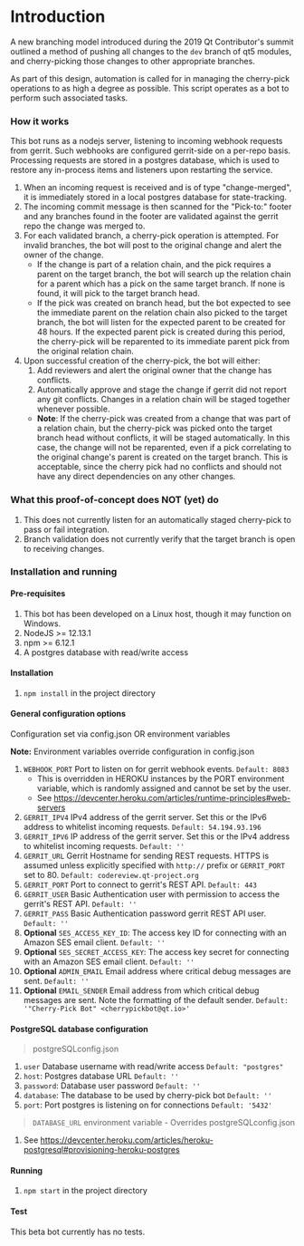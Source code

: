 # Introduction
A new branching model introduced during the 2019 Qt Contributor's summit
outlined a method of pushing all changes to the `dev` branch of qt5
modules, and cherry-picking those changes to other appropriate branches.

As part of this design, automation is called for in managing the
cherry-pick operations to as high a degree as possible. This script
operates as a bot to perform such associated tasks.

### How it works
This bot runs as a nodejs server, listening to incoming webhook requests
from gerrit. Such webhooks are configured gerrit-side on a per-repo basis.
Processing requests are stored in a postgres database, which is used
to restore any in-process items and listeners upon restarting the service.

1. When an incoming request is received and is of type "change-merged",
   it is immediately stored in a local postgres database for state-tracking.
2. The incoming commit message is then scanned for the "Pick-to:" footer
   and any branches found in the footer are validated against the gerrit
   repo the change was merged to.
3. For each validated branch, a cherry-pick operation is attempted. For
   invalid branches, the bot will post to the original change and alert the
   owner of the change.
    -  If the change is part of a relation chain, and the pick
       requires a parent on the target branch, the bot will search up the
       relation chain for a parent which has a pick on the same target branch.
       If none is found, it will pick to the target branch head.
    -  If the pick was created on branch head, but the bot expected to see
       the immediate parent on the relation chain also picked to the target
       branch, the bot will listen for the expected parent to be created
       for 48 hours. If the expected parent pick is created during this
       period, the cherry-pick will be reparented to its immediate parent
       pick from the original relation chain.
4. Upon successful creation of the cherry-pick, the bot will either:
    1. Add reviewers and alert the original owner that the change has
       conflicts.
    2. Automatically approve and stage the change if gerrit did not
       report any git conflicts. Changes in a relation chain will be staged
       together whenever possible.
    -  **Note**: If the cherry-pick was created from a change that was part of
       a relation chain, but the cherry-pick was picked onto the target
       branch head without conflicts, it will be staged automatically.
       In this case, the change will not be reparented, even if a pick
       correlating to the original change's parent is created on the
       target branch. This is acceptable, since the cherry pick had no
       conflicts and should not have any direct dependencies on
       any other changes.



### What this proof-of-concept does NOT (yet) do
1. This does not currently listen for an automatically staged cherry-pick
   to pass or fail integration.
2. Branch validation does not currently verify that the target branch
   is open to receiving changes.

### Installation and running

#### Pre-requisites
1. This bot has been developed on a Linux host, though it may function
   on Windows.
2. NodeJS >= 12.13.1
3. npm >= 6.12.1
4. A postgres database with read/write access

#### Installation
1. `npm install` in the project directory

#### General configuration options
Configuration set via config.json OR environment variables

**Note:** Environment variables override configuration in config.json

1. `WEBHOOK_PORT` Port to listen on for gerrit webhook events. `Default: 8083`
   - This is overridden in HEROKU instances by the PORT environment variable,
     which is randomly assigned and cannot be set by the user.
   - See https://devcenter.heroku.com/articles/runtime-principles#web-servers
2. `GERRIT_IPV4` IPv4 address of the gerrit server. Set this or the IPv6
   address to whitelist incoming requests. `Default: 54.194.93.196`
3. `GERRIT_IPV6` IP address of the gerrit server. Set this or the IPv4 address
   to whitelist incoming requests. `Default: ''`
4. `GERRIT_URL` Gerrit Hostname for sending REST requests. HTTPS is assumed
   unless explicitly specified with `http://` prefix or `GERRIT_PORT` set to 80.
   `Default: codereview.qt-project.org`
5. `GERRIT_PORT` Port to connect to gerrit's REST API. `Default: 443`
6. `GERRIT_USER` Basic Authentication user with permission to access the
   gerrit's REST API. `Default: ''`
7. `GERRIT_PASS` Basic Authentication password gerrit REST API user.
   `Default: ''`
8. **Optional** `SES_ACCESS_KEY_ID`: The access key ID for connecting with an Amazon SES
   email client. `Default: ''`
9. **Optional** `SES_SECRET_ACCESS_KEY`: The access key secret for connecting with an Amazon
   SES email client. `Default: ''`
10. **Optional** `ADMIN_EMAIL` Email address where critical debug messages are sent.
   `Default: ''`
11. **Optional** `EMAIL_SENDER` Email address from which critical debug messages are sent.
   Note the formatting of the default sender.
   `Default: '"Cherry-Pick Bot" <cherrypickbot@qt.io>'`

#### PostgreSQL database configuration
> postgreSQLconfig.json
1. `user` Database username with read/write access `Default: "postgres"`
2. `host`: Postgres database URL `Default: ''`
3. `password`: Database user password `Default: ''`
4. `database`: The database to be used by cherry-pick bot `Default: ''`
5. `port`: Port postgres is listening on for connections `Default: '5432'`

> `DATABASE_URL` environment variable - Overrides postgreSQLconfig.json
1. See https://devcenter.heroku.com/articles/heroku-postgresql#provisioning-heroku-postgres

#### Running
1. `npm start` in the project directory

#### Test
This beta bot currently has no tests.
